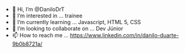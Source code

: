 - 👋 Hi, I’m @DaniloDrT
- 👀 I’m interested in ... trainee
- 🌱 I’m currently learning ... Javascript, HTML 5, CSS
- 💞️ I’m looking to collaborate on ... Dev Júnior
- 📫 How to reach me ... https://www.linkedin.com/in/danilo-duarte-9b0b8721a/

<!---
DaniloDrT/DaniloDrT is a ✨ special ✨ repository because its `README.md` (this file) appears on your GitHub profile.
You can click the Preview link to take a look at your changes.
--->
